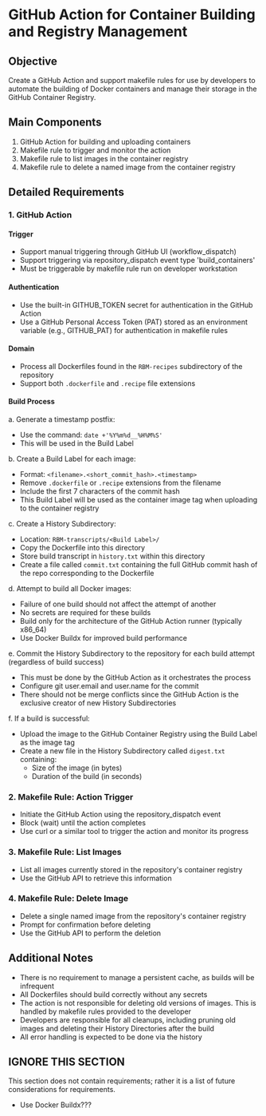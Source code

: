 # GitHub Action for Container Building and Registry Management

## Objective
Create a GitHub Action and support makefile rules for use by developers to automate the building of Docker containers and manage their storage in the GitHub Container Registry.

## Main Components
1. GitHub Action for building and uploading containers
2. Makefile rule to trigger and monitor the action
3. Makefile rule to list images in the container registry
4. Makefile rule to delete a named image from the container registry

## Detailed Requirements

### 1. GitHub Action

#### Trigger
- Support manual triggering through GitHub UI (workflow_dispatch)
- Support triggering via repository_dispatch event type 'build_containers'
- Must be triggerable by makefile rule run on developer workstation

#### Authentication
- Use the built-in GITHUB_TOKEN secret for authentication in the GitHub Action
- Use a GitHub Personal Access Token (PAT) stored as an environment variable (e.g., GITHUB_PAT) for authentication in makefile rules

#### Domain
- Process all Dockerfiles found in the `RBM-recipes` subdirectory of the repository
- Support both `.dockerfile` and `.recipe` file extensions

#### Build Process
a. Generate a timestamp postfix:
   - Use the command: `date +'%Y%m%d__%H%M%S'`
   - This will be used in the Build Label

b. Create a Build Label for each image:
   - Format: `<filename>.<short_commit_hash>.<timestamp>`
   - Remove `.dockerfile` or `.recipe` extensions from the filename
   - Include the first 7 characters of the commit hash
   - This Build Label will be used as the container image tag when uploading to the container registry

c. Create a History Subdirectory:
   - Location: `RBM-transcripts/<Build Label>/`
   - Copy the Dockerfile into this directory
   - Store build transcript in `history.txt` within this directory
   - Create a file called `commit.txt` containing the full GitHub commit hash of the repo corresponding to the Dockerfile

d. Attempt to build all Docker images:
   - Failure of one build should not affect the attempt of another
   - No secrets are required for these builds
   - Build only for the architecture of the GitHub Action runner (typically x86_64)
   - Use Docker Buildx for improved build performance

e. Commit the History Subdirectory to the repository for each build attempt (regardless of build success)
   - This must be done by the GitHub Action as it orchestrates the process
   - Configure git user.email and user.name for the commit
   - There should not be merge conflicts since the GitHub Action is the exclusive creator of new History Subdirectories

f. If a build is successful:
   - Upload the image to the GitHub Container Registry using the Build Label as the image tag
   - Create a new file in the History Subdirectory called `digest.txt` containing:
     * Size of the image (in bytes)
     * Duration of the build (in seconds)

### 2. Makefile Rule: Action Trigger
- Initiate the GitHub Action using the repository_dispatch event
- Block (wait) until the action completes
- Use curl or a similar tool to trigger the action and monitor its progress

### 3. Makefile Rule: List Images
- List all images currently stored in the repository's container registry
- Use the GitHub API to retrieve this information

### 4. Makefile Rule: Delete Image
- Delete a single named image from the repository's container registry
- Prompt for confirmation before deleting
- Use the GitHub API to perform the deletion

## Additional Notes
- There is no requirement to manage a persistent cache, as builds will be infrequent
- All Dockerfiles should build correctly without any secrets
- The action is not responsible for deleting old versions of images. This is handled by makefile rules provided to the developer
- Developers are responsible for all cleanups, including pruning old images and deleting their History Directories after the build
- All error handling is expected to be done via the history

## IGNORE THIS SECTION

This section does not contain requirements; rather it is a list of future considerations for requirements.
- Use Docker Buildx???

